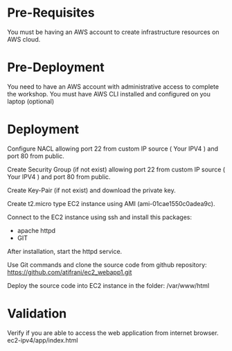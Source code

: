 # Pre-Requisites
You must be having an AWS account to create infrastructure resources on AWS cloud.

# Pre-Deployment
You need to have an AWS account with administrative access to complete the workshop.
You must have AWS CLI installed and configured on you laptop (optional)

# Deployment

Configure NACL allowing port 22 from custom IP source  ( Your IPV4 ) and port 80 from public.

Create Security Group (if not exist) allowing port 22 from custom IP source ( Your IPV4 ) and port 80 from public.

Create Key-Pair (if not exist) and download the private key.

Create t2.micro type EC2 instance using AMI (ami-01cae1550c0adea9c).


Connect to the EC2 instance using ssh and install this packages:

- apache httpd
- GIT

After installation, start the httpd service.

Use Git commands and clone the source code from github repository: https://github.com/atifrani/ec2_webapp1.git

Deploy the source code into EC2 instance in the folder: /var/www/html

# Validation

Verify if you are able to access the web application from internet browser. ec2-ipv4/app/index.html
